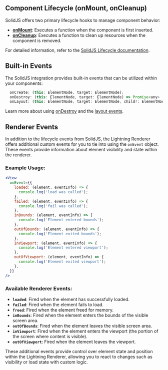 ## Component Lifecycle (onMount, onCleanup)

SolidJS offers two primary lifecycle hooks to manage component behavior:

- **[onMount](https://www.solidjs.com/docs/latest/api#onmount)**: Executes a function when the component is first inserted.
- **[onCleanup](https://www.solidjs.com/docs/latest/api#oncleanup)**: Executes a function to clean up resources when the component is removed.

For detailed information, refer to the [SolidJS Lifecycle documentation](https://docs.solidjs.com/references/api-reference/lifecycles/onMount).

## Built-in Events

The SolidJS integration provides built-in events that can be utilized within your components:

```jsx
  onCreate: (this: ElementNode, target: ElementNode);
  onDestroy: (this: ElementNode, target: ElementNode) => Promise<any> | void;
  onLayout: (this: ElementNode, target: ElementNode, child?: ElementNode, dimensions?: Dimensions);
```

Learn more about using [onDestroy](/flow/ondestroy) and the [layout events](/flow/layout?id=layout-callbacks).

## Renderer Events

In addition to the lifecycle events from SolidJS, the Lightning Renderer offers additional custom events for you to tie into using the `onEvent` object. These events provide information about element visibility and state within the renderer.

### Example Usage:

```jsx
<View
  onEvent={{
    loaded: (element, eventInfo) => {
      console.log('load was called');
    },
    failed: (element, eventInfo) => {
      console.log('fail was called');
    },
    inBounds: (element, eventInfo) => {
      console.log('Element entered bounds');
    },
    outOfBounds: (element, eventInfo) => {
      console.log('Element exited bounds');
    },
    inViewport: (element, eventInfo) => {
      console.log('Element entered viewport');
    },
    outOfViewport: (element, eventInfo) => {
      console.log('Element exited viewport');
    },
  }}
/>
```

### Available Renderer Events:

- **`loaded`**: Fired when the element has successfully loaded.
- **`failed`**: Fired when the element fails to load.
- **`freed`**: Fired when the element freed for memory.
- **`inBounds`**: Fired when the element enters the bounds of the visible screen area.
- **`outOfBounds`**: Fired when the element leaves the visible screen area.
- **`inViewport`**: Fired when the element enters the viewport (the portion of the screen where content is visible).
- **`outOfViewport`**: Fired when the element leaves the viewport.

These additional events provide control over element state and position within the Lightning Renderer, allowing you to react to changes such as visibility or load state with custom logic.
